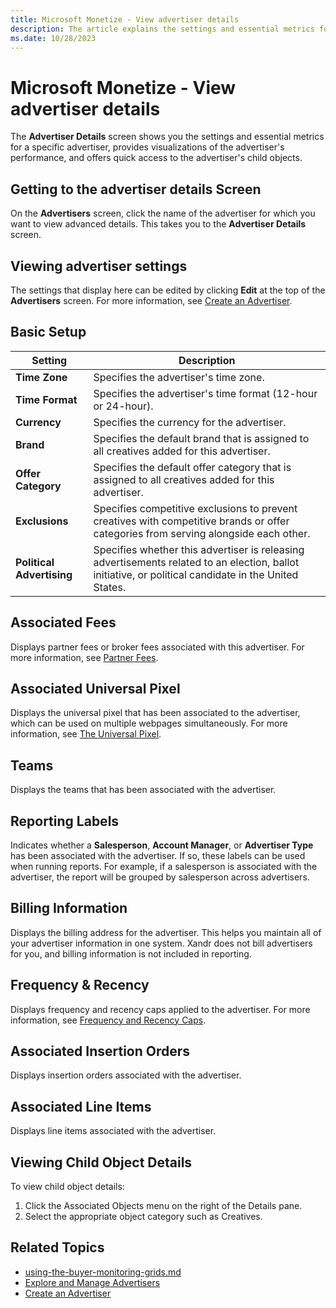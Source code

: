 ```yaml
---
title: Microsoft Monetize - View advertiser details
description: The article explains the settings and essential metrics for a specific advertiser, provides visualizations of the advertiser's performance, and offers quick access to the advertiser's child objects.
ms.date: 10/28/2023
---
```


# Microsoft Monetize - View advertiser details

The **Advertiser Details** screen shows you the settings and essential metrics for a specific advertiser, provides visualizations of the advertiser's performance, and offers
quick access to the advertiser's child objects.

## Getting to the advertiser details Screen

On the **Advertisers** screen, click the name of the advertiser for which you want to view advanced details. This takes you to the **Advertiser Details** screen.

## Viewing advertiser settings

The settings that display here can be edited by clicking **Edit** at the top of the **Advertisers** screen. For more information, see [Create an Advertiser](create-an-advertiser.md).

## Basic Setup

| Setting | Description |
|---|---|
| **Time Zone** | Specifies the advertiser's time zone. |
| **Time Format** | Specifies the advertiser's time format (12-hour or 24-hour). |
| **Currency** | Specifies the currency for the advertiser. |
| **Brand** | Specifies the default brand that is assigned to all creatives added for this advertiser. |
| **Offer Category** | Specifies the default offer category that is assigned to all creatives added for this advertiser. |
| **Exclusions** | Specifies competitive exclusions to prevent creatives with competitive brands or offer categories from serving alongside each other. |
| **Political Advertising** | Specifies whether this advertiser is releasing advertisements related to an election, ballot initiative, or political candidate in the United States. |

## Associated Fees

Displays partner fees or broker fees associated
with this advertiser. For more information, see
<a href="partner-fees.md" class="xref">Partner Fees</a>.



>

## Associated Universal Pixel

Displays the universal pixel that has been associated to the advertiser,
which can be used on multiple webpages simultaneously. For more
information, see <a href="the-universal-pixel.md" class="xref"
title="The universal pixel provides insights into the interactions that users have with your website, so you can easily segment these users and measure the value of the actions they take. By providing a central configuration interface and unified pixel code, the universal pixel removes the need to separately define conversion pixels and segment pixels.">The
Universal Pixel</a>.




## Teams

Displays the teams that has been associated with the advertiser.



>

## Reporting Labels

Indicates whether a **Salesperson**, **Account Manager**, or
**Advertiser Type** has been associated with the advertiser. If so,
these labels can be used when running reports. For example, if a
salesperson is associated with the advertiser, the report will be
grouped by salesperson across advertisers.



>

## Billing Information

Displays the billing address for the advertiser. This helps you maintain
all of your advertiser information in one system.
Xandr does not bill advertisers for you, and
billing information is not included in reporting.



>

## Frequency & Recency

Displays frequency and recency caps applied to the advertiser. For more
information, see <a href="frequency-and-recency-caps.md" class="xref"
title="From the Audience &amp; Location Targeting section, you can apply frequency and recency caps to your line item to prevent overexposure by limiting how many (frequency) and how often (recency) creatives are shown to a user. You can use the Creative Frequency and Recency Report to view how often and how frequently users are viewing a specific advertiser&#39;s creatives.">Frequency
and Recency Caps</a>.



>

## Associated Insertion Orders

Displays insertion orders associated with the advertiser.



>

## Associated Line Items

Displays line items associated with the advertiser.



>

## Viewing Child Object Details


To view child object details:

1.  Click the Associated Objects menu
    on the right of the Details
    pane.
2.  Select the appropriate object category such as
    Creatives.





>

## Related Topics

- <a href="using-the-buyer-monitoring-grids.md"
  class="xref">using-the-buyer-monitoring-grids.md</a>
- <a href="explore-and-manage-advertisers.md" class="xref">Explore and
  Manage Advertisers</a>
- <a href="create-an-advertiser.md" class="xref">Create an
  Advertiser</a>






